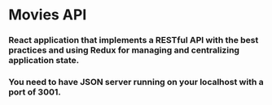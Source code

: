 # Movies API

### React application that implements a RESTful API with the best practices and using Redux for managing and centralizing application state.

### You need to have JSON server running on your localhost with a port of 3001.